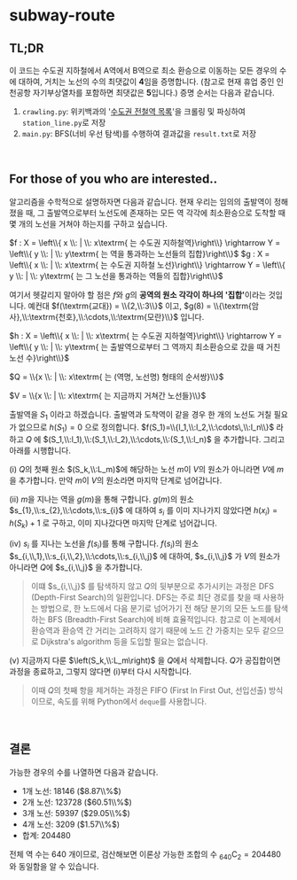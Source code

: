 # subway-route

## TL;DR
이 코드는 수도권 지하철에서 A역에서 B역으로 최소 환승으로 이동하는 모든 경우의 수에 대하여, 거치는 노선의 수의 최댓값이 **4**임을 증명합니다. (참고로 현재 휴업 중인 인천공항 자기부상열차를 포함하면 최댓값은 **5**입니다.)
증명 순서는 다음과 같습니다.
1. `crawling.py`: 위키백과의 '[수도권 전철역 목록](https://ko.wikipedia.org/wiki/%EC%88%98%EB%8F%84%EA%B6%8C_%EC%A0%84%EC%B2%A0%EC%97%AD_%EB%AA%A9%EB%A1%9D)'을 크롤링 및 파싱하여 `station_line.py`로 저장
2. `main.py`: BFS(너비 우선 탐색)를 수행하여 결과값을 `result.txt`로 저장

<br>

## For those of you who are interested..

알고리즘을 수학적으로 설명하자면 다음과 같습니다. 현재 우리는 임의의 출발역이 정해졌을 때, 그 출발역으로부터 노선도에 존재하는 모든 역 각각에 최소환승으로 도착할 때 몇 개의 노선을 거쳐야 하는지를 구하고 싶습니다.

$f : X = \left\\{ x \\: | \\: x\textrm{ 는 수도권 지하철역}\right\\} \rightarrow  Y = \left\\{ y \\: | \\: y\textrm{ 는 역을 통과하는 노선들의 집합}\right\\}$
$g : X = \left\\{ x \\: | \\: x\textrm{ 는 수도권 지하철 노선}\right\\}  \rightarrow  Y = \left\\{ y \\: | \\: y\textrm{ 는 그 노선을 통과하는 역들의 집합}\right\\}$

여기서 헷갈리지 말아야 할 점은 $f$와 $g$의 <b>공역의 원소 각각이 하나의 '집합'</b>이라는 것입니다. 예컨대 $f(\textrm{교대}) = \\{2,\\:3\\}$ 이고, $g(8) = \\{\textrm{암사},\\:\textrm{천호},\\:\cdots,\\:\textrm{모란}\\}$ 입니다.

$h : X = \left\\{ x \\: | \\: x\textrm{ 는 수도권 지하철역}\right\\} \rightarrow  Y = \left\\{ y \\: | \\: y\textrm{ 는 출발역으로부터 그 역까지 최소환승으로 갔을 때 거친 노선 수}\right\\}$

$Q = \\{x \\: | \\: x\textrm{ 는 (역명, 노선명) 형태의 순서쌍}\\}$

$V = \\{x \\: | \\: x\textrm{ 는 지금까지 거쳐간 노선들}\\}$

출발역을 $S_1$ 이라고 하겠습니다. 출발역과 도착역이 같을 경우 한 개의 노선도 거칠 필요가 없으므로 $h(S_1)=0$ 으로 정의합니다. $f(S_1)=\\{l_1,\\:l_2,\\:\cdots\,\\:l_n\\}$ 라 하고 $Q$ 에 $(S_1,\\:l_1),\\:(S_1,\\:l_2),\\:\cdots,\\:(S_1,\\:l_n)$ 을 추가합니다. 그리고 아래를 시행합니다.

(i) $Q$의 첫째 원소 $(S_k,\\:L_m)$에 해당하는 노선 $m$이 $V$의 원소가 아니라면 $V$에 $m$을 추가합니다. 만약 $m$이 $V$의 원소라면 마지막 단계로 넘어갑니다.

(ii) $m$을 지나는 역을 $g(m)$을 통해 구합니다. $g(m)$의 원소 $s_{1},\\:s_{2},\\:\cdots,\\:s_{i}$ 에 대하여 $s_{i}$ 를 이미 지나가지 않았다면 $h\left(x_i\right) = h\left(S_k\right) + 1$ 로 구하고, 이미 지나갔다면 마지막 단계로 넘어갑니다.

(iv) $s_{i}$ 를 지나는 노선을 $f\left(s_i\right)$를 통해 구합니다. $f\left(s_i\right)$의 원소 $s_{i,\\,1},\\:s_{i,\\,2},\\:\cdots,\\:s_{i,\\,j}$ 에 대하여, $s_{i,\\,j}$ 가 $V$의 원소가 아니라면 $Q$에 $s_{i,\\,j}$ 을 추가합니다.

> 이떄 $s_{i,\\,j}$ 를 탐색하지 않고 $Q$의 뒷부분으로 추가시키는 과정은 DFS (Depth-First Search)의 일환입니다. DFS는 주로 최단 경로를 찾을 때 사용하는 방법으로, 한 노드에서 다음 분기로 넘어가기 전 해당 분기의 모든 노드를 탐색하는 BFS (Breadth-First Search)에 비해 효율적입니다. 참고로 이 논제에서 환승역과 환승역 간 거리는 고려하지 않기 때문에 노드 간 가중치는 모두 같으므로 Dijkstra's algorithm 등을 도입할 필요는 없습니다.

(v) 지금까지 다룬 $\left(S_k,\\:L_m\right)$ 을 $Q$에서 삭제합니다. $Q$가 공집합이면 과정을 종료하고, 그렇지 않다면 (i)부터 다시 시작합니다.

> 이때 $Q$의 첫째 항을 제거하는 과정은 FIFO (First In First Out, 선입선출) 방식이므로, 속도를 위해 Python에서 `deque`를 사용합니다.

<br>

## 결론
가능한 경우의 수를 나열하면 다음과 같습니다.
* 1개 노선: $18146$ ($8.87\\%$)
* 2개 노선: $123728$ ($60.51\\%$)
* 3개 노선: $59397$ ($29.05\\%$)
* 4개 노선: $3209$ ($1.57\\%$)
* 합계: $204480$

전체 역 수는 $640$ 개이므로, 검산해보면 이론상 가능한 조합의 수 ${}_{640}\mathrm{C}_2 = 204480$ 와 동일함을 알 수 있습니다.